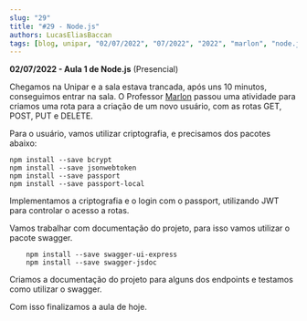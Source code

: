```yaml
---
slug: "29"
title: "#29 - Node.js"
authors: LucasEliasBaccan
tags: [blog, unipar, "02/07/2022", "07/2022", "2022", "marlon", "node.js", "nodejs", "node", "js", "presencial"]
---
```


**02/07/2022 - Aula 1 de Node.js** (Presencial)

Chegamos na Unipar e a sala estava trancada, após uns 10 minutos, conseguimos entrar na sala.
O Professor [Marlon](/professores/everton) passou uma atividade para criamos uma rota para a criação de um novo usuário, com as rotas GET, POST, PUT e DELETE.

Para o usuário, vamos utilizar criptografia, e precisamos dos pacotes abaixo:

    npm install --save bcrypt
    npm install --save jsonwebtoken
    npm install --save passport
    npm install --save passport-local

Implementamos a criptografia e o login com o passport, utilizando JWT para controlar o acesso a rotas.

Vamos trabalhar com documentação do projeto, para isso vamos utilizar o pacote swagger.
    
        npm install --save swagger-ui-express
        npm install --save swagger-jsdoc

Criamos a documentação do projeto para alguns dos endpoints e testamos como utilizar o swagger.

Com isso finalizamos a aula de hoje.